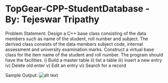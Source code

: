 # TopGear-CPP-StudentDatabase - By: Tejeswar Tripathy

Problem Statement:
Design a C++ base class consisting of the data members such as name of the student, roll number and subject. 
The derived class consists of the data  members subject code, internal assessment and university examination marks. 
Construct a virtual base class for the item name of the student and roll number. 
The program should have the facilities. 
i) Build a master table 
ii) list a table 
iii) insert a new entry 
iv) Delete old enter 
v) Edit an entry 
vi) Search for a record

Sample Output:
![alt text](http://url/to/img.png)
